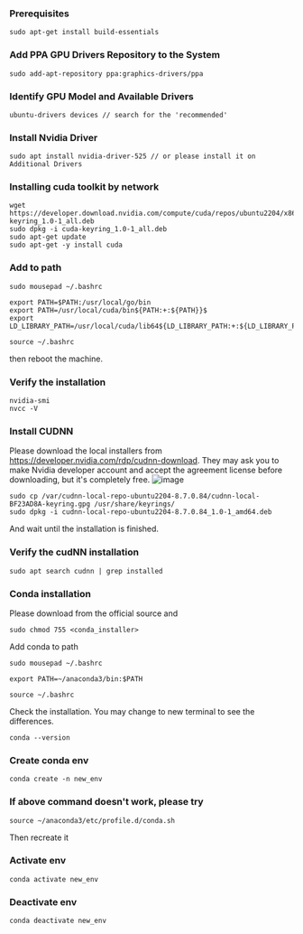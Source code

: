 ### Prerequisites
```
sudo apt-get install build-essentials
```

### Add PPA GPU Drivers Repository to the System
```
sudo add-apt-repository ppa:graphics-drivers/ppa
```

### Identify GPU Model and Available Drivers
```
ubuntu-drivers devices // search for the 'recommended'
```

### Install Nvidia Driver
```
sudo apt install nvidia-driver-525 // or please install it on Additional Drivers
```

### Installing cuda toolkit by network
```
wget https://developer.download.nvidia.com/compute/cuda/repos/ubuntu2204/x86_64/cuda-keyring_1.0-1_all.deb
sudo dpkg -i cuda-keyring_1.0-1_all.deb
sudo apt-get update
sudo apt-get -y install cuda
```
### Add to path
```
sudo mousepad ~/.bashrc
```

```
export PATH=$PATH:/usr/local/go/bin
export PATH=/usr/local/cuda/bin${PATH:+:${PATH}}$ 
export LD_LIBRARY_PATH=/usr/local/cuda/lib64${LD_LIBRARY_PATH:+:${LD_LIBRARY_PATH}}
```

```
source ~/.bashrc
```

then reboot the machine.

### Verify the installation
```
nvidia-smi
nvcc -V
```

###  Install CUDNN
Please download the local installers from https://developer.nvidia.com/rdp/cudnn-download. They may ask you to make Nvidia developer account and accept the agreement license before downloading, but it's completely free. 
![image](https://user-images.githubusercontent.com/113373725/209017145-8d667e13-aad8-468a-b1f2-f12bf3d8b37f.png)

```
sudo cp /var/cudnn-local-repo-ubuntu2204-8.7.0.84/cudnn-local-BF23AD8A-keyring.gpg /usr/share/keyrings/
sudo dpkg -i cudnn-local-repo-ubuntu2204-8.7.0.84_1.0-1_amd64.deb
```
And wait until the installation is finished.

### Verify the cudNN installation
```
sudo apt search cudnn | grep installed
```

### Conda installation
Please download from the official source and
```
sudo chmod 755 <conda_installer>
```

Add conda to path
```
sudo mousepad ~/.bashrc

export PATH=~/anaconda3/bin:$PATH

source ~/.bashrc
```

Check the installation. You may change to new terminal to see the differences.
```
conda --version
```

### Create conda env
```
conda create -n new_env
```

### If above command doesn't work, please try
```
source ~/anaconda3/etc/profile.d/conda.sh
```
Then recreate it

### Activate env
```
conda activate new_env
```

### Deactivate env
```
conda deactivate new_env
```

